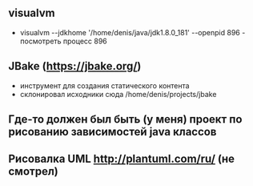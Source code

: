 ## visualvm
- visualvm --jdkhome '/home/denis/java/jdk1.8.0_181' --openpid 896 - посмотреть процесс 896

## JBake (https://jbake.org/)
- инструмент для создания статического контента
- склонировал исходники сюда /home/denis/projects/jbake

## Где-то должен был быть (у меня) проект по рисованию зависимостей java классов

## Рисовалка UML http://plantuml.com/ru/ (не смотрел)